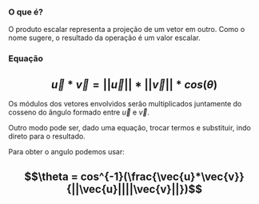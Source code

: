 
### O que é?
O produto escalar representa a projeção de um vetor em outro. Como o nome sugere, o resultado da operação é um valor escalar.

### Equação
## $$\vec{u}*\vec{v} = ||\vec{u}||*||\vec{v}||*cos(\theta)$$
Os módulos dos vetores envolvidos serão multiplicados juntamente do cosseno do ângulo formado entre $\vec{u}$ e $\vec{v}$.

Outro modo pode ser, dado uma equação, trocar termos e substituir, indo direto para o resultado.

Para obter o angulo podemos usar:
## $$\theta = cos^{-1}(\frac{\vec{u}*\vec{v}}{||\vec{u}||||\vec{v}||})$$